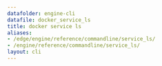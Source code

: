 ```yaml
---
datafolder: engine-cli
datafile: docker_service_ls
title: docker service ls
aliases:
- /edge/engine/reference/commandline/service_ls/
- /engine/reference/commandline/service_ls/
layout: cli
---
```


<!--
This page is automatically generated from Docker's source code. If you want to
suggest a change to the text that appears here, open a ticket or pull request
in the source repository on GitHub:

https://github.com/docker/cli
-->
